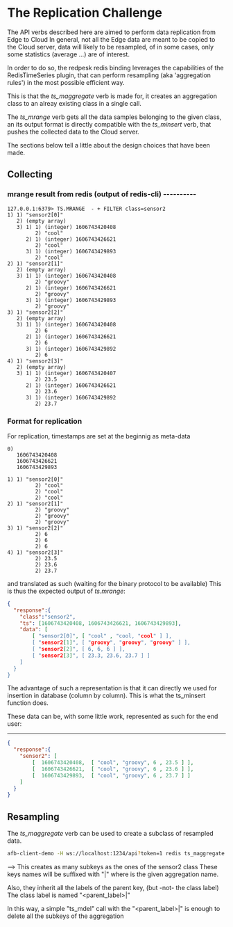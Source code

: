 # The Replication Challenge

The API verbs described here are aimed to perform data replication from Edge to Cloud
In general, not all the Edge data are meant to be copied to the Cloud server,
data will likely to be resampled, of in some cases, only some statistics (average ...)
are of interest.

In order to do so, the redpesk redis binding leverages the capabilities of the RedisTimeSeries plugin,
that can perform resampling (aka 'aggregation rules') in the most possible efficient way.

This is that the *ts_maggregate* verb is made for, it creates an aggregation class to an alreay
existing class in a single call.

The *ts_mrange* verb gets all the data samples belonging to the given class, an its
output format is directly compatible with the *ts_minsert* verb, that pushes the collected
data to the Cloud server.

The sections below tell a little about the design choices that have been made.

## Collecting

### mrange result from redis (output of redis-cli) ----------

```redis-cli
127.0.0.1:6379> TS.MRANGE  - + FILTER class=sensor2
1) 1) "sensor2[0]"
   2) (empty array)
   3) 1) 1) (integer) 1606743420408
         2) "cool"
      2) 1) (integer) 1606743426621
         2) "cool"
      3) 1) (integer) 1606743429893
         2) "cool"
2) 1) "sensor2[1]"
   2) (empty array)
   3) 1) 1) (integer) 1606743420408
         2) "groovy"
      2) 1) (integer) 1606743426621
         2) "groovy"
      3) 1) (integer) 1606743429893
         2) "groovy"
3) 1) "sensor2[2]"
   2) (empty array)
   3) 1) 1) (integer) 1606743420408
         2) 6
      2) 1) (integer) 1606743426621
         2) 6
      3) 1) (integer) 1606743429892
         2) 6
4) 1) "sensor2[3]"
   2) (empty array)
   3) 1) 1) (integer) 1606743420407
         2) 23.5
      2) 1) (integer) 1606743426621
         2) 23.6
      3) 1) (integer) 1606743429892
         2) 23.7

```

### Format for replication

For replication, timestamps are set at the beginnig as meta-data

```cli
0)
   1606743420408
   1606743426621
   1606743429893

1) 1) "sensor2[0]"
         2) "cool"
         2) "cool"
         2) "cool"
2) 1) "sensor2[1]"
         2) "groovy"
         2) "groovy"
         2) "groovy"
3) 1) "sensor2[2]"
         2) 6
         2) 6
         2) 6
4) 1) "sensor2[3]"
         2) 23.5
         2) 23.6
         2) 23.7

```

and translated as such (waiting for the binary protocol to be available)
This is thus the expected output of *ts.mrange*:

```json
{
  "response":{
    "class":"sensor2",
    "ts": [1606743420408, 1606743426621, 1606743429893],
    "data": [
        [ "sensor2[0]", [ "cool" , "cool, "cool" ] ],  
        [ "sensor2[1]", [ "groovy", "groovy", "groovy" ] ],  
        [ "sensor2[2]", [ 6, 6, 6 ] ],  
        [ "sensor2[3]", [ 23.3, 23.6, 23.7 ] ]
    ]
  }
}
```

The advantage of such a representation is that it can directly we used for insertion
in database (column by column). This is what the ts_minsert function does.

These data can be, with some little work, represented as such for the end user:

-------------------------

```json
{
  "response":{
    "sensor2": [
        [  1606743420408,  [ "cool", "groovy", 6 , 23.5 ] ],  
        [  1606743426621,  [ "cool", "groovy", 6 , 23.6 ] ],  
        [  1606743429893,  [ "cool", "groovy", 6 , 23.7 ] ]  
    ]
  }
}
```

## Resampling

The *ts_maggregate* verb can be used to create a subclass of resampled data.

```bash
afb-client-demo -H ws://localhost:1234/api?token=1 redis ts_maggregate '{ "class":"sensor2", "name":"avg", "aggregation": {"type": "avg", "bucket":50} }'
```

--> This creates as many subkeys as the ones of the sensor2 class
These keys names will be suffixed with "|<name>" where <name> is the given aggregation name.

Also, they inherit all the labels of the parent key, (but -not- the class label)
The class label is named "<parent_label>|<name>"

In this way, a simple "ts_mdel" call with the "<parent_label>|<name>" is enough to delete
all the subkeys of the aggregation
